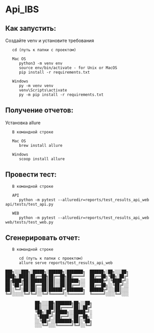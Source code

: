 # Api_IBS

## Как запустить:
   Создайте venv и установите требования
   
       cd (путь к папки с проектом)
       
       Mac OS
          python3 -m venv env
          source env/bin/activate - for Unix or MacOS
          pip install -r requirements.txt
  
       Windows
          py -m venv venv
          venv\Scripts\activate
          py -m pip install -r requirements.txt

          
## Получение отчетов: 
   Установка allure 
   
       В командной строке
   
       Mac OS
          brew install allure

       Windows 
          scoop install allure


## Провести тест:
       В командной строке
   
       API
          python -m pytest --alluredir=reports/test_results_api_web api/tests/test_api.py

       WEB
          python -m pytest --alluredir=reports/test_results_api_web web/tests/test_web.py  


## Сгенерировать отчет:
       В командной строке 
   
          cd (путь к папки с проектом)  
          allure serve reports/test_results_api_web


```
███╗░░░███╗░█████╗░██████╗░███████╗  ██████╗░██╗░░░██╗
████╗░████║██╔══██╗██╔══██╗██╔════╝  ██╔══██╗╚██╗░██╔╝
██╔████╔██║███████║██║░░██║█████╗░░  ██████╦╝░╚████╔╝░
██║╚██╔╝██║██╔══██║██║░░██║██╔══╝░░  ██╔══██╗░░╚██╔╝░░
██║░╚═╝░██║██║░░██║██████╔╝███████╗  ██████╦╝░░░██║░░░
╚═╝░░░░░╚═╝╚═╝░░╚═╝╚═════╝░╚══════╝  ╚═════╝░░░░╚═╝░░░
   
             ██╗░░░██╗███████╗██╗░░██╗
             ██║░░░██║██╔════╝██║░██╔╝
             ╚██╗░██╔╝█████╗░░█████═╝░
             ░╚████╔╝░██╔══╝░░██╔═██╗░
             ░░╚██╔╝░░███████╗██║░╚██╗
             ░░░╚═╝░░░╚══════╝╚═╝░░╚═╝
```